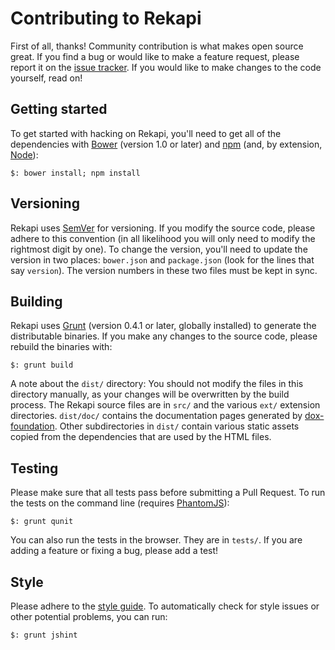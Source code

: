 # Contributing to Rekapi

First of all, thanks!  Community contribution is what makes open source great.
If you find a bug or would like to make a feature request, please report it on
the [issue tracker](https://github.com/jeremyckahn/rekapi/issues).  If you
would like to make changes to the code yourself, read on!

## Getting started

To get started with hacking on Rekapi, you'll need to get all of the
dependencies with [Bower](http://bower.io/) (version 1.0 or later) and
[npm](https://npmjs.org/) (and, by extension, [Node](http://nodejs.org/)):

````
$: bower install; npm install
````

## Versioning

Rekapi uses [SemVer](http://semver.org/) for versioning.  If you modify the
source code, please adhere to this convention (in all likelihood you will only
need to modify the rightmost digit by one).  To change the version, you'll need
to update the version in two places: `bower.json` and `package.json` (look for
the lines that say `version`).  The version numbers in these two files must be
kept in sync.

## Building

Rekapi uses [Grunt](http://gruntjs.com/) (version 0.4.1 or later, globally
installed) to generate the distributable binaries.  If you make any changes to
the source code, please rebuild the binaries with:

````
$: grunt build
````

A note about the `dist/` directory:  You should not modify the files in this
directory manually, as your changes will be overwritten by the build process.
The Rekapi source files are in `src/` and the various `ext/` extension
directories.  `dist/doc/` contains the documentation pages generated by
[dox-foundation](https://github.com/punkave/dox-foundation).  Other
subdirectories in `dist/` contain various static assets copied from the
dependencies that are used by the HTML files.

## Testing

Please make sure that all tests pass before submitting a Pull Request.  To run
the tests on the command line (requires [PhantomJS](http://phantomjs.org/)):

````
$: grunt qunit
````

You can also run the tests in the browser.  They are in `tests/`.  If you are
adding a feature or fixing a bug, please add a test!

## Style

Please adhere to the [style guide](docs/styleguide.md).  To automatically check
for style issues or other potential problems, you can run:

````
$: grunt jshint
````
